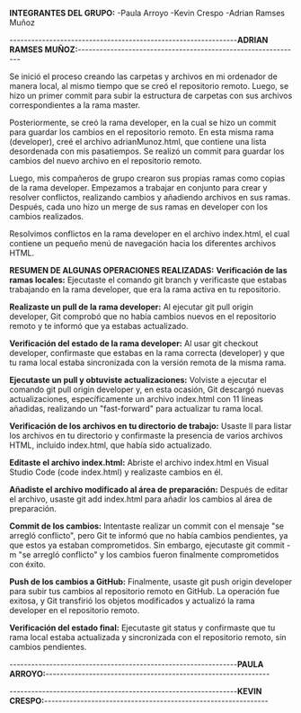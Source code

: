 
**INTEGRANTES DEL GRUPO:**
-Paula  Arroyo
-Kevin Crespo
-Adrian Ramses Muñoz



---------------------------------------------------------------****ADRIAN RAMSES MUÑOZ:****--------------------------------------------------------------

Se inició el proceso creando las carpetas y archivos en mi ordenador de manera local, al mismo tiempo que se creó el repositorio remoto. Luego, se hizo un primer commit para subir la estructura de carpetas con sus archivos correspondientes a la rama master.

Posteriormente, se creó la rama developer, en la cual se hizo un commit para guardar los cambios en el repositorio remoto. En esta misma rama (developer), creé el archivo adrianMunoz.html, que contiene una lista desordenada con mis pasatiempos. Se realizó un commit para guardar los cambios del nuevo archivo en el repositorio remoto.

Luego, mis compañeros de grupo crearon sus propias ramas como copias de la rama developer. Empezamos a trabajar en conjunto para crear y resolver conflictos, realizando cambios y añadiendo archivos en sus ramas. Después, cada uno hizo un merge de sus ramas en developer con los cambios realizados.

Resolvimos conflictos en la rama developer en el archivo index.html, el cual contiene un pequeño menú de navegación hacia los diferentes archivos HTML.

****RESUMEN DE ALGUNAS OPERACIONES REALIZADAS:****
**Verificación de las ramas locales:**
 Ejecutaste el comando git branch y verificaste que estabas trabajando en la rama developer, que era la rama activa en tu repositorio.

**Realizaste un pull de la rama developer:**
 Al ejecutar git pull origin developer, Git comprobó que no había cambios nuevos en el repositorio remoto y te informó que ya estabas actualizado.

**Verificación del estado de la rama developer:**
 Al usar git checkout developer, confirmaste que estabas en la rama correcta (developer) y que tu rama local estaba sincronizada con la versión remota de la misma rama.

**Ejecutaste un pull y obtuviste actualizaciones:**
 Volviste a ejecutar el comando git pull origin developer y, en esta ocasión, Git descargó nuevas actualizaciones, específicamente un archivo index.html con 11 líneas añadidas, realizando un "fast-forward" para actualizar tu rama local.

**Verificación de los archivos en tu directorio de trabajo:**
 Usaste ll para listar los archivos en tu directorio y confirmaste la presencia de varios archivos HTML, incluido index.html, que había sido actualizado.

**Editaste el archivo index.html:**
 Abriste el archivo index.html en Visual Studio Code (code index.html) y realizaste cambios en él.

**Añadiste el archivo modificado al área de preparación:**
 Después de editar el archivo, usaste git add index.html para añadir los cambios al área de preparación.

**Commit de los cambios:**
 Intentaste realizar un commit con el mensaje "se arregló conflicto", pero Git te informó que no había cambios pendientes, ya que estos ya estaban comprometidos. Sin embargo, ejecutaste git commit -m "se arregló conflicto" y los cambios fueron finalmente comprometidos con éxito.

**Push de los cambios a GitHub:**
 Finalmente, usaste git push origin developer para subir tus cambios al repositorio remoto en GitHub. La operación fue exitosa, y Git transfirió los objetos modificados y actualizó la rama developer en el repositorio remoto.

**Verificación del estado final:**
 Ejecutaste git status y confirmaste que tu rama local estaba actualizada y sincronizada con el repositorio remoto, sin cambios pendientes.




---------------------------------------------------------------****PAULA ARROYO:****--------------------------------------------------------------











---------------------------------------------------------------****KEVIN CRESPO:****--------------------------------------------------------------

